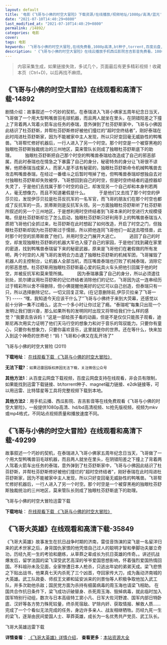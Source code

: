 ```yaml
---
layout: default
title: '电影《飞哥与小佛的时空大冒险》下载资源/在线播放/视频地址/1080p/高清/蓝光'
date: "2021-07-10T14:40:29+0800"
last_modified_at: "2021-07-10T14:40:29+0800"
permalink: /14892/
categories: 电影
cover:
tags: 电影
keywords: '飞哥与小佛的时空大冒险,在线免费看,1080p高清,bt种子,torrent,百度云盘,magnet,磁力链,迅雷下载资源'
description: '《飞哥与小佛的时空大冒险》在线云播放手机西瓜影院吉吉影音免费看，1080p高清bd/hd未删减完整版和tc抢先枪版，mkv/mp4格式，附带bt/torrent种子、magnet/磁力链、百度云盘、网盘资源迅雷下载链接'
---
```


>内容采集生成，如果链接失效，多试几个，页面最后有更多精彩视频！收藏本页（Ctrl+D)，以后再找不麻烦。


## 《飞哥与小佛的时空大冒险》在线观看和高清下载-14892

剧情介绍：故事叙述一个巧妙的契机，在泰瑞进入飞哥小佛家五周年纪念日当天，飞哥做了一个用大型鸭嘴兽羽毛球机器，而且两人就坐在里头，在阴错阳差之下撞上了背着两人驾着火箭车出任务的泰瑞，意外弹到了杜芬舒斯家中，飞哥与小佛因此结识了杜芬舒斯，并帮杜芬舒斯修好被他们撞烂的”超时空终结者”，刚好泰瑞在此时闯进杜芬舒斯家，因为不能被家中主人发现，所以只好变回毫无威胁性的鸭嘴兽。飞哥帮忙修好机器后，一行人进入了另一个时空。那个时空是一个被穿黑袍的独眼杜芬舒斯独裁统治的三州地区，莫来管队长则成了独眼杜芬舒斯底下的助理。  　　独眼杜芬舒斯把自己那个时空的鸭嘴兽泰瑞给改造成了自己的邪恶部属，而此时泰瑞也在情急之下暴露了自己的身分，秘密特务的身分让飞哥很不谅解，他把泰瑞当成家人，而家人是不该有秘密的，独眼杜芬舒斯命令机械鸭嘴兽去攻击鸭嘴兽泰瑞，在经过一番缠斗之后暂时甩掉了他，但鸭嘴兽泰瑞却想独自去对付独眼杜芬舒斯却失败被俘，飞哥想回到自己的时空，但是时空终结者的遥控器却失灵了，于是他们去找属于那个时空的自己，却发现另一个自己却和本身判若两人，毫无想像力，而且不知道暑假是什么。  　　于是他们又去找了那个时空的伊莎贝拉，发现伊莎贝拉是杜芬反抗军的一名军官，而飞哥的朋友们在那个时空也都成了反抗军的一员，凯蒂斯则是反抗军头领。另一方面独眼杜芬舒斯听了杜芬舒斯所叙述的另一个三州地区，于是想利用时空终结者到飞哥本来的时空进行大规模侵略，但是杜芬舒斯却忘了怎么启动，独眼杜芬舒斯只好利用手上的鸭嘴兽泰瑞当人质把飞哥他们全抓过来，杜芬舒斯在此时想起了如何改造，开启了时空之门，但独眼杜芬舒斯却因为杜芬舒斯过于懦弱，所以把他连同飞哥他们一起送去喂怪兽，此时那个时空的凯蒂斯救了他们，并用时空之门展开大逃亡。  　　逃回了自己的时空，却发现独眼杜芬舒斯的机器大军也入侵了自己的家园，于是他们找到藏在家里的密道，找到鸭嘴兽泰瑞留下来的秘密武器，原来是飞哥他们在暑假做的所有发明，两个时空的人用飞哥的发明合力击退了独眼杜芬舒斯的机械军团，飞哥摧毁了机器人的主控制台，让机器人全部当机，而压嘴兽泰瑞也打败了机械泰瑞，消除它的邪恶思想。杜芬舒斯用独眼杜芬舒斯最心爱的玩具火车头把他引回属于他的时空，并被反抗军和莫来管所擒。  　　因为泰瑞暴露了自己的身分，所以必须遣往别处，凯尔建议用杜芬舒斯的记忆终结者消除他们的记忆，飞哥因为这一连串经历过于精彩所以舍不得删除，但小佛提醒他美好的记忆可以自己创造，但泰瑞只有一只，所以选择删除记忆，一切又回复正常。(在记意删除前,伊莎贝拉亲了飞哥一下) ----- “嘿，我知道今天应该干什么了”飞哥与小佛终于来到大荧幕，还感觉以前十分钟一集不过瘾么，这次一个多小时让你过足了瘾。“泰瑞呢”每集只出现一个发明让我们很兴奋，那么如果所有的发明同时出现又将带给我们什么样的感觉？“我要去告诉妈！”这是一部给孩子看的动画，但是不是仅仅只能孩子观看，迪斯尼再次用实力证明了他们天马行空的想象力和对于音乐的驾驭能力。只要你有童心，只要你有想象力，只要你喜欢音乐，这里就是你的世界。还在等什么，快来加入到这个神奇的世界吧！“妈！飞哥和小佛又在乱开场了”


飞哥与小佛的时空大冒险 (2011)

**下载地址**： [在线观看下载 《飞哥与小佛的时空大冒险》](https://www.btbtdy.me/btdy/dy4938.html) 


**无法下载?**：`如果迅雷因版权原因无法下载，关注微信公众号 `

**其他方法1**：从百度云网盘下载视频，百度云网盘支持在线观看，非会员有限制，如果能找到迅雷下载链接、bt/torrent种子、magnet磁力链接、e2dk链接等，可以用迅雷、比特彗星等工具将完整视频下载到本地。

**其他方法2**：用手机云播、西瓜影院、吉吉影音等在线免费观看《飞哥与小佛的时空大冒险》，一般提供1080p高清、hd/bd高清视频、tc抢先版视频，视频为mkv或mp4格式，不同站点视频质量和播放速度不同。


## 《飞哥与小佛的时空大冒险》在线观看和高清下载-49299

故事叙述一个巧妙的契机，在泰瑞进入飞哥小佛家五周年纪念日当天，飞哥做了一个用大型鸭嘴兽羽毛球机器，而且两人就坐在里头，在阴错阳差之下撞上了背着两人驾着火箭车出任务的泰瑞，意外弹到了杜芬舒斯家中，飞哥与小佛因此结识了杜芬舒斯，并帮杜芬舒斯修好被他们撞烂的"超时空终结者"，刚好泰瑞在此时闯进杜芬舒斯家，因为不能被家中主人发现，所以只好变回毫无威胁性的鸭嘴兽。飞哥帮忙修好机器后，一行人进入了另一个时空。那个时空是一个被穿黑袍的独眼杜芬舒斯独裁统治的三州地区，莫来管队长则成了独眼杜芬舒斯底下的助理。


飞哥与小佛的时空大冒险迅雷下载

**下载地址**： [在线观看下载 《飞哥与小佛的时空大冒险》](https://www.993dy.com//vod-detail-id-4305.html) 


## 《飞哥大英雄》在线观看和高清下载-35849

《飞哥大英雄》故事发生在抗日战争时期的济南，雷佳音饰演的梁飞是一名留洋归来的武术世家之后，身背国仇家恨的他凭借自己过人的聪明才智和拳脚功夫屡立奇功，历经九死一生的考验和磨练，从草莽之辈成长为抗日英雄的传奇。。讲述抗战爆发后，留学法国的梁飞深受武艺高深的爷爷爱国思想影响，怀着强烈爱国热情回国。不料祖孙未及见面，全家惨遭日本人枪杀，只逃出年幼的弟弟天成。梁飞悲愤之下贴出战书，他果真七天内杀死了三个凶首，夺回家传大刀，成为轰动济南城的大英雄。武工队政委、师叔王文卿和延安派来的刘景怡等人积极争取他加入武工队，并多次助他杀敌；国民党方面为杀持有细菌病毒的周玉海也请梁飞相助。 在国共合作抗日条件下，梁飞成功识破替身、杀死周玉海、毁掉病毒，就此临时加入国军特别行动组，数次与日本高级特工窦小凡、日军大佐河野渡、国军内部日特卧底、汉奸等各方势力殊死较量，终杀死宿敌、铲除内奸、获取情报、解救人质……完成了一个个看似无法完成的任务，身边许多亲人、战友相继牺牲。历经九死一生的梁飞，逐渐由民间爱国人士、草莽英雄，成长为一名优秀共产党员、武工队长。


飞哥大英雄迅雷下载

**详情查看**： [《飞哥大英雄》详情介绍](/movie/35849/)， **查看更多**：[本站资源大全](/movie/t/all/)

